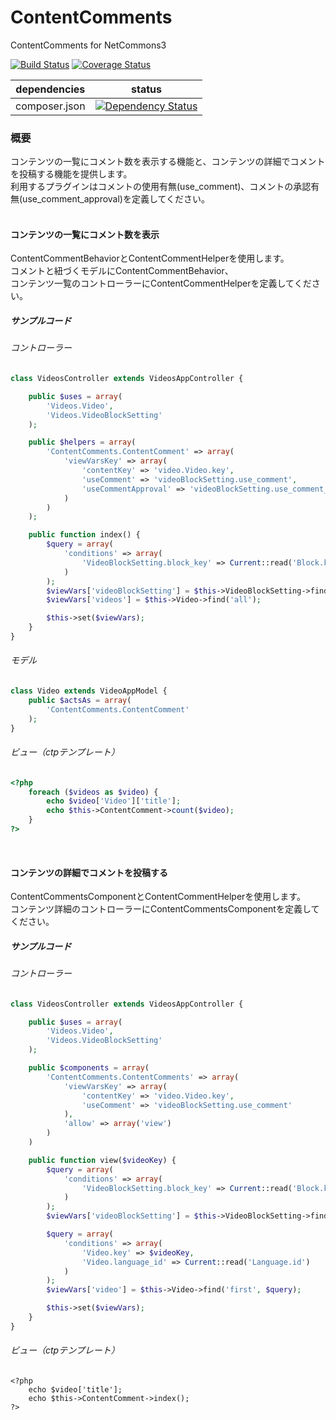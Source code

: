 # ContentComments
ContentComments for NetCommons3

[![Build Status](https://api.travis-ci.org/NetCommons3/ContentComments.svg?branch=master)](https://travis-ci.org/NetCommons3/ContentComments)
[![Coverage Status](https://img.shields.io/coveralls/NetCommons3/ContentComments.svg)](https://coveralls.io/r/NetCommons3/ContentComments?branch=master)

| dependencies | status |
| ------------ | ------ |
| composer.json | [![Dependency Status](https://www.versioneye.com/user/projects/5539e4a10b24229e14000002/badge.svg?style=flat)](https://www.versioneye.com/user/projects/5539e4a10b24229e14000002) |

### 概要
コンテンツの一覧にコメント数を表示する機能と、コンテンツの詳細でコメントを投稿する機能を提供します。<br>
利用するプラグインはコメントの使用有無(use_comment)、コメントの承認有無(use_comment_approval)を定義してください。<br>
<br>

#### コンテンツの一覧にコメント数を表示
ContentCommentBehaviorとContentCommentHelperを使用します。<br>
コメントと紐づくモデルにContentCommentBehavior、<br>
コンテンツ一覧のコントローラーにContentCommentHelperを定義してください。

##### サンプルコード
###### コントローラー
```php
class VideosController extends VideosAppController {

	public $uses = array(
		'Videos.Video',
		'Videos.VideoBlockSetting'
	);

	public $helpers = array(
		'ContentComments.ContentComment' => array(
			'viewVarsKey' => array(
				'contentKey' => 'video.Video.key',
				'useComment' => 'videoBlockSetting.use_comment',
				'useCommentApproval' => 'videoBlockSetting.use_comment_approval'
			)
		)
	);

	public function index() {
		$query = array(
			'conditions' => array(
				'VideoBlockSetting.block_key' => Current::read('Block.key')
			)
		);
		$viewVars['videoBlockSetting'] = $this->VideoBlockSetting->find('first', $query);
		$viewVars['videos'] = $this->Video->find('all');

		$this->set($viewVars);
	}
}
```

###### モデル
```php
class Video extends VideoAppModel {
	public $actsAs = array(
		'ContentComments.ContentComment'
	);
}
```

###### ビュー（ctpテンプレート）
```php
<?php
	foreach ($videos as $video) {
		echo $video['Video']['title'];
		echo $this->ContentComment->count($video);
	}
?>
```

<!--
##### [ContentCommentBehavior](https://github.com/NetCommons3/NetCommons3Docs/blob/master/phpdocMd/AuthorizationKeys/AuthorizationKeyComponent.md#authorizationkeycomponent)
##### [ContentCommentHelper](https://github.com/NetCommons3/NetCommons3Docs/blob/master/phpdocMd/AuthorizationKeys/AuthorizationKeyComponent.md#authorizationkeycomponent)
 -->
<br>

#### コンテンツの詳細でコメントを投稿する
ContentCommentsComponentとContentCommentHelperを使用します。<br>
コンテンツ詳細のコントローラーにContentCommentsComponentを定義してください。

##### サンプルコード
###### コントローラー
```php
class VideosController extends VideosAppController {

	public $uses = array(
		'Videos.Video',
		'Videos.VideoBlockSetting'
	);

	public $components = array(
		'ContentComments.ContentComments' => array(
			'viewVarsKey' => array(
				'contentKey' => 'video.Video.key',
				'useComment' => 'videoBlockSetting.use_comment'
			),
			'allow' => array('view')
		)
	)

	public function view($videoKey) {
		$query = array(
			'conditions' => array(
				'VideoBlockSetting.block_key' => Current::read('Block.key')
			)
		);
		$viewVars['videoBlockSetting'] = $this->VideoBlockSetting->find('first', $query);

		$query = array(
			'conditions' => array(
				'Video.key' => $videoKey,
				'Video.language_id' => Current::read('Language.id')
			)
		);
		$viewVars['video'] = $this->Video->find('first', $query);

		$this->set($viewVars);
	}
}
```

###### ビュー（ctpテンプレート）
```
<?php
	echo $video['title'];
	echo $this->ContentComment->index();
?>
```

<!--
##### [ContentCommentsComponent](https://github.com/NetCommons3/NetCommons3Docs/blob/master/phpdocMd/AuthorizationKeys/AuthorizationKeyComponent.md#authorizationkeycomponent)
##### [ContentCommentHelper](https://github.com/NetCommons3/NetCommons3Docs/blob/master/phpdocMd/AuthorizationKeys/AuthorizationKeyComponent.md#authorizationkeycomponent)
 -->
